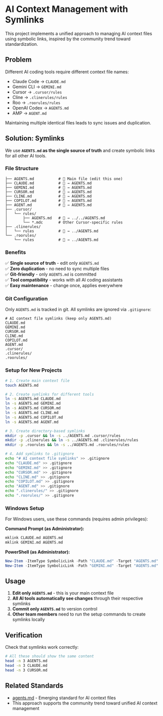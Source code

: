 # AI Context Management with Symlinks

This project implements a unified approach to managing AI context files using symbolic links, inspired by the community trend toward standardization.

## Problem

Different AI coding tools require different context file names:

- Claude Code → `CLAUDE.md`
- Gemini CLI → `GEMINI.md`
- Cursor → `.cursor/rules`
- Cline → `.clinerules/rules`
- Roo → `.roorules/rules`
- OpenAI Codex → `AGENTS.md`
- AMP → `AGENT.md`

Maintaining multiple identical files leads to sync issues and duplication.

## Solution: Symlinks

We use **`AGENTS.md` as the single source of truth** and create symbolic links for all other AI tools.

### File Structure

```
├── AGENTS.md           # 📝 Main file (edit this one)
├── CLAUDE.md           # 🔗 → AGENTS.md
├── GEMINI.md           # 🔗 → AGENTS.md
├── CURSOR.md           # 🔗 → AGENTS.md
├── CLINE.md            # 🔗 → AGENTS.md
├── COPILOT.md          # 🔗 → AGENTS.md
├── AGENT.md            # 🔗 → AGENTS.md
├── .cursor/
│   └── rules/
│       ├── AGENTS.md   # 🔗 → ../../AGENTS.md
│       └── *.mdc       # Other Cursor-specific rules
├── .clinerules/
│   └── rules           # 🔗 → ../AGENTS.md
└── .roorules/
    └── rules           # 🔗 → ../AGENTS.md
```

### Benefits

✅ **Single source of truth** - edit only `AGENTS.md`  
✅ **Zero duplication** - no need to sync multiple files  
✅ **Git-friendly** - only `AGENTS.md` is committed  
✅ **Tool compatibility** - works with all AI coding assistants  
✅ **Easy maintenance** - change once, applies everywhere

### Git Configuration

Only `AGENTS.md` is tracked in git. All symlinks are ignored via `.gitignore`:

```gitignore
# AI context file symlinks (keep only AGENTS.md)
CLAUDE.md
GEMINI.md
CURSOR.md
CLINE.md
COPILOT.md
AGENT.md
.cursor/
.clinerules/
.roorules/
```

### Setup for New Projects

```bash
# 1. Create main context file
touch AGENTS.md

# 2. Create symlinks for different tools
ln -s AGENTS.md CLAUDE.md
ln -s AGENTS.md GEMINI.md
ln -s AGENTS.md CURSOR.md
ln -s AGENTS.md CLINE.md
ln -s AGENTS.md COPILOT.md
ln -s AGENTS.md AGENT.md

# 3. Create directory-based symlinks
mkdir -p .cursor && ln -s ../AGENTS.md .cursor/rules
mkdir -p .clinerules && ln -s ../AGENTS.md .clinerules/rules
mkdir -p .roorules && ln -s ../AGENTS.md .roorules/rules

# 4. Add symlinks to .gitignore
echo "# AI context file symlinks" >> .gitignore
echo "CLAUDE.md" >> .gitignore
echo "GEMINI.md" >> .gitignore
echo "CURSOR.md" >> .gitignore
echo "CLINE.md" >> .gitignore
echo "COPILOT.md" >> .gitignore
echo "AGENT.md" >> .gitignore
echo ".clinerules/" >> .gitignore
echo ".roorules/" >> .gitignore
```

### Windows Setup

For Windows users, use these commands (requires admin privileges):

**Command Prompt (as Administrator):**

```cmd
mklink CLAUDE.md AGENTS.md
mklink GEMINI.md AGENTS.md
```

**PowerShell (as Administrator):**

```powershell
New-Item -ItemType SymbolicLink -Path "CLAUDE.md" -Target "AGENTS.md"
New-Item -ItemType SymbolicLink -Path "GEMINI.md" -Target "AGENTS.md"
```

## Usage

1. **Edit only `AGENTS.md`** - this is your main context file
2. **All AI tools automatically see changes** through their respective symlinks
3. **Commit only `AGENTS.md`** to version control
4. **Other team members** need to run the setup commands to create symlinks locally

## Verification

Check that symlinks work correctly:

```bash
# All these should show the same content
head -n 3 AGENTS.md
head -n 3 CLAUDE.md
head -n 3 CURSOR.md
```

## Related Standards

- [agents.md](https://agents.md) - Emerging standard for AI context files
- This approach supports the community trend toward unified AI context management
